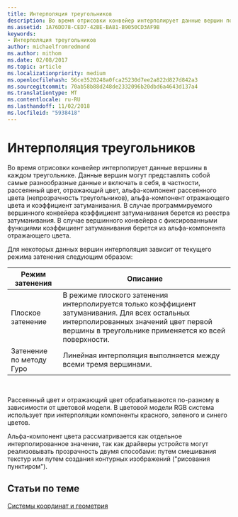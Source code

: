 ```yaml
---
title: Интерполяция треугольников
description: Во время отрисовки конвейер интерполирует данные вершин по каждому треугольнику.
ms.assetid: 1A76DD78-CED7-42BE-BA81-B9050CD3AF9B
keywords:
- Интерполяция треугольников
author: michaelfromredmond
ms.author: mithom
ms.date: 02/08/2017
ms.topic: article
ms.localizationpriority: medium
ms.openlocfilehash: 56ce3520248a0fca25230d7ee2a822d827d842a3
ms.sourcegitcommit: 70ab58b88d248de2332096b20dbd6a4643d137a4
ms.translationtype: MT
ms.contentlocale: ru-RU
ms.lasthandoff: 11/02/2018
ms.locfileid: "5938418"
---
```

# <a name="triangle-interpolation"></a>Интерполяция треугольников


Во время отрисовки конвейер интерполирует данные вершины в каждом треугольнике. Данные вершин могут представлять собой самые разнообразные данные и включать в себя, в частности, рассеянный цвет, отражающий цвет, альфа-компонент рассеянного цвета (непрозрачность треугольников), альфа-компонент отражающего цвета и коэффициент затуманивания. В случае программируемого вершинного конвейера коэффициент затуманивания берется из реестра затуманивания. В случае вершинного конвейера с фиксированными функциями коэффициент затуманивания берется из альфа-компонента отражающего цвета.

Для некоторых данных вершин интерполяция зависит от текущего режима затенения следующим образом:

| Режим затенения | Описание                                                                                                                                                                 |
|--------------|-----------------------------------------------------------------------------------------------------------------------------------------------------------------------------|
| Плоское затенение         | В режиме плоского затенения интерполируется только коэффициент затуманивания. Для всех остальных интерполированных значений цвет первой вершины в треугольнике применяется ко всей поверхности. |
| Затенение по методу Гуро      | Линейная интерполяция выполняется между всеми тремя вершинами.                                                                                                               |

 

Рассеянный цвет и отражающий цвет обрабатываются по-разному в зависимости от цветовой модели. В цветовой модели RGB система использует при интерполяции компоненты красного, зеленого и синего цветов.

Альфа-компонент цвета рассматривается как отдельное интерполированное значение, так как драйверы устройств могут реализовывать прозрачность двумя способами: путем смешивания текстур или путем создания контурных изображений ("рисования пунктиром").

## <a name="span-idrelated-topicsspanrelated-topics"></a><span id="related-topics"></span>Статьи по теме


[Системы координат и геометрия](coordinate-systems-and-geometry.md)

 

 




